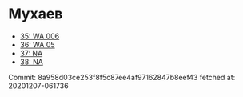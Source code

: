 # Мухаев
- [35: WA 006](35.md)
- [36: WA 05](36.md)
- [37: NA](37.md)
- [38: NA](38.md)

Commit: 8a958d03ce253f8f5c87ee4af97162847b8eef43
 fetched at: 20201207-061736
